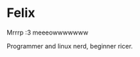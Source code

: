 # Felix
Mrrrp :3 meeeowwwwwww

Programmer and linux nerd, beginner ricer. 

<!---
Iqwit/Iqwit is a ✨ special ✨ repository because its `README.md` (this file) appears on your GitHub profile.
You can click the Preview link to take a look at your changes.
--->
